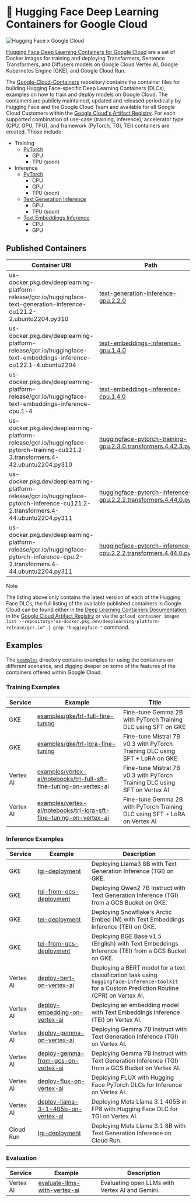 # 🤗 Hugging Face Deep Learning Containers for Google Cloud

<img alt="Hugging Face x Google Cloud" src="https://huggingface.co/datasets/huggingface/documentation-images/resolve/main/google-cloud/thumbnail.png" />

[Hugging Face Deep Learning Containers for Google Cloud](https://cloud.google.com/deep-learning-containers/docs/choosing-container#hugging-face) are a set of Docker images for training and deploying Transformers, Sentence Transformers, and Diffusers models on Google Cloud Vertex AI, Google Kubernetes Engine (GKE), and Google Cloud Run.

The [Google-Cloud-Containers](https://github.com/huggingface/Google-Cloud-Containers/tree/main) repository contains the container files for building Hugging Face-specific Deep Learning Containers (DLCs), examples on how to train and deploy models on Google Cloud. The containers are publicly maintained, updated and released periodically by Hugging Face and the Google Cloud Team and available for all Google Cloud Customers within the [Google Cloud's Artifact Registry](https://cloud.google.com/deep-learning-containers/docs/choosing-container#hugging-face). For each supported combination of use-case (training, inference), accelerator type (CPU, GPU, TPU), and framework (PyTorch, TGI, TEI) containers are created. Those include:

- Training
  - [PyTorch](./containers/pytorch/training/README.md)
    - GPU
    - TPU (soon)
- Inference
  - [PyTorch](./containers/pytorch/inference/README.md)
    - CPU
    - GPU
    - TPU (soon)
  - [Text Generation Inference](./containers/tgi/README.md)
    - GPU
    - TPU (soon)
  - [Text Embeddings Inference](./containers/tei/README.md)
    - CPU
    - GPU

## Published Containers

| Container URI                                                                                                                     | Path                                                                                                                                               | Framework | Type      | Accelerator |
| --------------------------------------------------------------------------------------------------------------------------------- | -------------------------------------------------------------------------------------------------------------------------------------------------- | --------- | --------- | ----------- |
| us-docker.pkg.dev/deeplearning-platform-release/gcr.io/huggingface-text-generation-inference-cu121.2-2.ubuntu2204.py310           | [text-generation-inference-gpu.2.2.0](./containers/tgi/gpu/2.2.0/Dockerfile)                                                                       | TGI       | Inference | GPU         |
| us-docker.pkg.dev/deeplearning-platform-release/gcr.io/huggingface-text-embeddings-inference-cu122.1-4.ubuntu2204                 | [text-embeddings-inference-gpu.1.4.0](./containers/tei/gpu/1.4.0/Dockerfile)                                                                       | TEI       | Inference | GPU         |
| us-docker.pkg.dev/deeplearning-platform-release/gcr.io/huggingface-text-embeddings-inference-cpu.1-4                              | [text-embeddings-inference-cpu.1.4.0](./containers/tei/cpu/1.4.0/Dockerfile)                                                                       | TEI       | Inference | CPU         |
| us-docker.pkg.dev/deeplearning-platform-release/gcr.io/huggingface-pytorch-training-cu121.2-3.transformers.4-42.ubuntu2204.py310  | [huggingface-pytorch-training-gpu.2.3.0.transformers.4.42.3.py310](./containers/pytorch/training/gpu/2.3.0/transformers/4.42.3/py310/Dockerfile)   | PyTorch   | Training  | GPU         |
| us-docker.pkg.dev/deeplearning-platform-release/gcr.io/huggingface-pytorch-inference-cu121.2-2.transformers.4-44.ubuntu2204.py311 | [huggingface-pytorch-inference-gpu.2.2.2.transformers.4.44.0.py311](./containers/pytorch/inference/gpu/2.2.2/transformers/4.44.0/py311/Dockerfile) | PyTorch   | Inference | GPU         |
| us-docker.pkg.dev/deeplearning-platform-release/gcr.io/huggingface-pytorch-inference-cpu.2-2.transformers.4-44.ubuntu2204.py311   | [huggingface-pytorch-inference-cpu.2.2.2.transformers.4.44.0.py311](./containers/pytorch/inference/cpu/2.2.2/transformers/4.44.0/py311/Dockerfile) | PyTorch   | Inference | CPU         |

> [!NOTE]
> The listing above only contains the latest version of each of the Hugging Face DLCs, the full listing of the available published containers in Google Cloud can be found either in the [Deep Learning Containers Documentation](https://cloud.google.com/deep-learning-containers/docs/choosing-container#hugging-face), in the [Google Cloud Artifact Registry](https://console.cloud.google.com/artifacts/docker/deeplearning-platform-release/us/gcr.io) or via the `gcloud container images list --repository="us-docker.pkg.dev/deeplearning-platform-release/gcr.io" | grep "huggingface-"` command.

## Examples

The [`examples`](./examples) directory contains examples for using the containers on different scenarios, and digging deeper on some of the features of the containers offered within Google Cloud.

### Training Examples

| Service   | Example                                                                                                                                    | Title                                                                       |
| --------- | ------------------------------------------------------------------------------------------------------------------------------------------ | --------------------------------------------------------------------------- |
| GKE       | [examples/gke/trl-full-fine-tuning](./examples/gke/trl-full-fine-tuning)                                                                   | Fine-tune Gemma 2B with PyTorch Training DLC using SFT on GKE               |
| GKE       | [examples/gke/trl-lora-fine-tuning](./examples/gke/trl-lora-fine-tuning)                                                                   | Fine-tune Mistral 7B v0.3 with PyTorch Training DLC using SFT + LoRA on GKE |
| Vertex AI | [examples/vertex-ai/notebooks/trl-full-sft-fine-tuning-on-vertex-ai](./examples/vertex-ai/notebooks/trl-full-sft-fine-tuning-on-vertex-ai) | Fine-tune Mistral 7B v0.3 with PyTorch Training DLC using SFT on Vertex AI  |
| Vertex AI | [examples/vertex-ai/notebooks/trl-lora-sft-fine-tuning-on-vertex-ai](./examples/vertex-ai/notebooks/trl-lora-sft-fine-tuning-on-vertex-ai) | Fine-tune Gemma 2B with PyTorch Training DLC using SFT + LoRA on Vertex AI  |

### Inference Examples


| Service   | Example                                                                                                                   | Description                                                                                                                                     |
| --------- | ------------------------------------------------------------------------------------------------------------------------- | ----------------------------------------------------------------------------------------------------------------------------------------------- |
| GKE       | [tgi-deployment](./examples/gke/tgi-deployment)                                                                           | Deploying Llama3 8B with Text Generation Inference (TGI) on GKE.                                                                                |
| GKE       | [tgi-from-gcs-deployment](./examples/gke/tgi-from-gcs-deployment)                                                         | Deploying Qwen2 7B Instruct with Text Generation Inference (TGI) from a GCS Bucket on GKE.                                                      |
| GKE       | [tei-deployment](./examples/gke/tei-deployment)                                                                           | Deploying Snowflake's Arctic Embed (M) with Text Embeddings Inference (TEI) on GKE.                                                             |
| GKE       | [tei-from-gcs-deployment](./examples/gke/tei-from-gcs-deployment)                                                         | Deploying BGE Base v1.5 (English) with Text Embeddings Inference (TEI) from a GCS Bucket on GKE.                                                |
| Vertex AI | [deploy-bert-on-vertex-ai](./examples/vertex-ai/notebooks/deploy-bert-on-vertex-ai)                                       | Deploying a BERT model for a text classification task using `huggingface-inference-toolkit` for a Custom Prediction Routine (CPR) on Vertex AI. |
| Vertex AI | [deploy-embedding-on-vertex-ai](./examples/vertex-ai/notebooks/deploy-embedding-on-vertex-ai)                             | Deploying an embedding model with Text Embeddings Inference (TEI) on Vertex AI.                                                                 |
| Vertex AI | [deploy-gemma-on-vertex-ai](./examples/vertex-ai/notebooks/deploy-gemma-on-vertex-ai)                                     | Deploying Gemma 7B Instruct with Text Generation Inference (TGI) on Vertex AI.                                                                  |
| Vertex AI | [deploy-gemma-from-gcs-on-vertex-ai](./examples/vertex-ai/notebooks/deploy-gemma-from-gcs-on-vertex-ai)                   | Deploying Gemma 7B Instruct with Text Generation Inference (TGI) from a GCS Bucket on Vertex AI.                                                |
| Vertex AI | [deploy-flux-on-vertex-ai](./examples/vertex-ai/notebooks/deploy-flux-on-vertex-ai)                                       | Deploying FLUX with Hugging Face PyTorch DLCs for Inference on Vertex AI.                                                                       |
| Vertex AI | [deploy-llama-3-1-405b-on-vertex-ai](./examples/vertex-ai/notebooks/deploy-llama-405b-on-vertex-ai/vertex-notebook.ipynb) | Deploying Meta Llama 3.1 405B in FP8 with Hugging Face DLC for TGI on Vertex AI.                                                                |
| Cloud Run | [tgi-deployment](./examples/cloud-run/tgi-deployment/README.md)                                                           | Deploying Meta Llama 3.1 8B with Text Generation Inference on Cloud Run.                                                                        |


### Evaluation

| Service   | Example                                                                                     | Description                                     |
| --------- | ------------------------------------------------------------------------------------------- | ----------------------------------------------- |
| Vertex AI | [evaluate-llms-with-vertex-ai](./examples/vertex-ai/notebooks/evaluate-llms-with-vertex-ai) | Evaluating open LLMs with Vertex AI and Gemini. |
